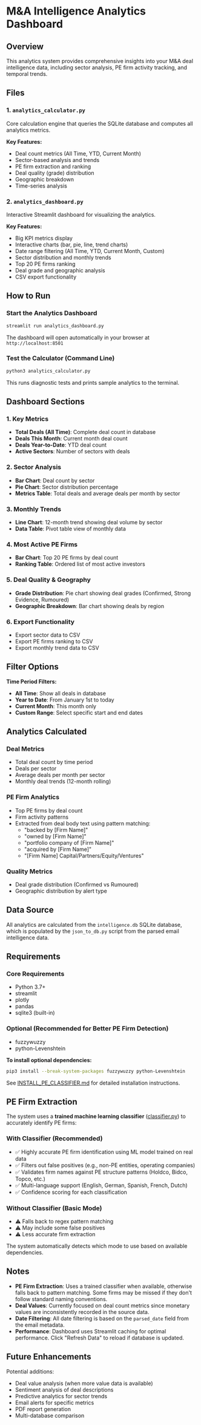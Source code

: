 # M&A Intelligence Analytics Dashboard

## Overview

This analytics system provides comprehensive insights into your M&A deal intelligence data, including sector analysis, PE firm activity tracking, and temporal trends.

## Files

### 1. `analytics_calculator.py`
Core calculation engine that queries the SQLite database and computes all analytics metrics.

**Key Features:**
- Deal count metrics (All Time, YTD, Current Month)
- Sector-based analysis and trends
- PE firm extraction and ranking
- Deal quality (grade) distribution
- Geographic breakdown
- Time-series analysis

### 2. `analytics_dashboard.py`
Interactive Streamlit dashboard for visualizing the analytics.

**Key Features:**
- Big KPI metrics display
- Interactive charts (bar, pie, line, trend charts)
- Date range filtering (All Time, YTD, Current Month, Custom)
- Sector distribution and monthly trends
- Top 20 PE firms ranking
- Deal grade and geographic analysis
- CSV export functionality

## How to Run

### Start the Analytics Dashboard

```bash
streamlit run analytics_dashboard.py
```

The dashboard will open automatically in your browser at `http://localhost:8501`

### Test the Calculator (Command Line)

```bash
python3 analytics_calculator.py
```

This runs diagnostic tests and prints sample analytics to the terminal.

## Dashboard Sections

### 1. Key Metrics
- **Total Deals (All Time)**: Complete deal count in database
- **Deals This Month**: Current month deal count
- **Deals Year-to-Date**: YTD deal count
- **Active Sectors**: Number of sectors with deals

### 2. Sector Analysis
- **Bar Chart**: Deal count by sector
- **Pie Chart**: Sector distribution percentage
- **Metrics Table**: Total deals and average deals per month by sector

### 3. Monthly Trends
- **Line Chart**: 12-month trend showing deal volume by sector
- **Data Table**: Pivot table view of monthly data

### 4. Most Active PE Firms
- **Bar Chart**: Top 20 PE firms by deal count
- **Ranking Table**: Ordered list of most active investors

### 5. Deal Quality & Geography
- **Grade Distribution**: Pie chart showing deal grades (Confirmed, Strong Evidence, Rumoured)
- **Geographic Breakdown**: Bar chart showing deals by region

### 6. Export Functionality
- Export sector data to CSV
- Export PE firms ranking to CSV
- Export monthly trend data to CSV

## Filter Options

**Time Period Filters:**
- **All Time**: Show all deals in database
- **Year to Date**: From January 1st to today
- **Current Month**: This month only
- **Custom Range**: Select specific start and end dates

## Analytics Calculated

### Deal Metrics
- Total deal count by time period
- Deals per sector
- Average deals per month per sector
- Monthly deal trends (12-month rolling)

### PE Firm Analytics
- Top PE firms by deal count
- Firm activity patterns
- Extracted from deal body text using pattern matching:
  - "backed by [Firm Name]"
  - "owned by [Firm Name]"
  - "portfolio company of [Firm Name]"
  - "acquired by [Firm Name]"
  - "[Firm Name] Capital/Partners/Equity/Ventures"

### Quality Metrics
- Deal grade distribution (Confirmed vs Rumoured)
- Geographic distribution by alert type

## Data Source

All analytics are calculated from the `intelligence.db` SQLite database, which is populated by the `json_to_db.py` script from the parsed email intelligence data.

## Requirements

### Core Requirements
- Python 3.7+
- streamlit
- plotly
- pandas
- sqlite3 (built-in)

### Optional (Recommended for Better PE Firm Detection)
- fuzzywuzzy
- python-Levenshtein

**To install optional dependencies:**
```bash
pip3 install --break-system-packages fuzzywuzzy python-Levenshtein
```

See [INSTALL_PE_CLASSIFIER.md](INSTALL_PE_CLASSIFIER.md) for detailed installation instructions.

## PE Firm Extraction

The system uses a **trained machine learning classifier** ([classifier.py](classifier.py)) to accurately identify PE firms:

### With Classifier (Recommended)
- ✅ Highly accurate PE firm identification using ML model trained on real data
- ✅ Filters out false positives (e.g., non-PE entities, operating companies)
- ✅ Validates firm names against PE structure patterns (Holdco, Bidco, Topco, etc.)
- ✅ Multi-language support (English, German, Spanish, French, Dutch)
- ✅ Confidence scoring for each classification

### Without Classifier (Basic Mode)
- ⚠️ Falls back to regex pattern matching
- ⚠️ May include some false positives
- ⚠️ Less accurate firm extraction

The system automatically detects which mode to use based on available dependencies.

## Notes

- **PE Firm Extraction**: Uses a trained classifier when available, otherwise falls back to pattern matching. Some firms may be missed if they don't follow standard naming conventions.
- **Deal Values**: Currently focused on deal count metrics since monetary values are inconsistently recorded in the source data.
- **Date Filtering**: All date filtering is based on the `parsed_date` field from the email metadata.
- **Performance**: Dashboard uses Streamlit caching for optimal performance. Click "Refresh Data" to reload if database is updated.

## Future Enhancements

Potential additions:
- Deal value analysis (when more value data is available)
- Sentiment analysis of deal descriptions
- Predictive analytics for sector trends
- Email alerts for specific metrics
- PDF report generation
- Multi-database comparison
